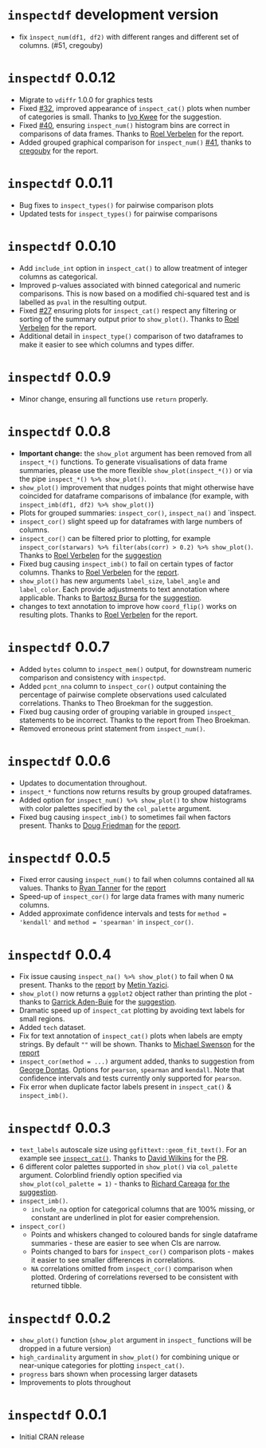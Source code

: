 
# `inspectdf` development version

- fix `ìnspect_num(df1, df2)` with different ranges and different set of
  columns. (#51, cregouby)

# `inspectdf` 0.0.12

- Migrate to `vdiffr` 1.0.0 for graphics tests
- Fixed
  [\#32](https://github.com/alastairrushworth/inspectdf/issues/32),
  improved appearance of `inspect_cat()` plots when number of categories
  is small. Thanks to [Ivo Kwee](https://github.com/ivokwee) for the
  suggestion.
- Fixed
  [\#40](https://github.com/alastairrushworth/inspectdf/issues/40),
  ensuring `inspect_num()` histogram bins are correct in comparisons of
  data frames. Thanks to [Roel
  Verbelen](https://github.com/RoelVerbelen) for the report.
- Added grouped graphical comparison for `inspect_num()`
  [\#41](https://github.com/alastairrushworth/inspectdf/issues/41),
  thanks to [cregouby](https://github.com/cregouby) for the report.

# `inspectdf` 0.0.11

- Bug fixes to `inspect_types()` for pairwise comparison plots
- Updated tests for `inspect_types()` for pairwise comparisons

# `inspectdf` 0.0.10

- Add `include_int` option in `inspect_cat()` to allow treatment of
  integer columns as categorical.
- Improved p-values associated with binned categorical and numeric
  comparisons. This is now based on a modified chi-squared test and is
  labelled as `pval` in the resulting output.
- Fixed [\#27](https://github.com/alastairrushworth/inspectdf/issues/27)
  ensuring plots for `inspect_cat()` respect any filtering or sorting of
  the summary output prior to `show_plot()`. Thanks to [Roel
  Verbelen](https://github.com/RoelVerbelen) for the report.
- Additional detail in `inspect_type()` comparison of two dataframes to
  make it easier to see which columns and types differ.

# `inspectdf` 0.0.9

- Minor change, ensuring all functions use `return` properly.

# `inspectdf` 0.0.8

- **Important change:** the `show_plot` argument has been removed from
  all `inspect_*()` functions. To generate visualisations of data frame
  summaries, please use the more flexible `show_plot(inspect_*())` or
  via the pipe `inspect_*() %>% show_plot()`.
- `show_plot()` improvement that nudges points that might otherwise have
  coincided for dataframe comparisons of imbalance (for example, with
  `inspect_imb(df1, df2) %>% show_plot()`)  
- Plots for grouped summaries: `inspect_cor()`, `inspect_na()` and
  \`inspect.
- `inspect_cor()` slight speed up for dataframes with large numbers of
  columns.
- `inspect_cor()` can be filtered prior to plotting, for example
  `inspect_cor(starwars) %>% filter(abs(corr) > 0.2) %>% show_plot()`.
  Thanks to [Roel Verbelen](https://github.com/RoelVerbelen) for the
  [suggestion](https://github.com/alastairrushworth/inspectdf/issues/24)
- Fixed bug causing `inspect_imb()` to fail on certain types of factor
  columns. Thanks to [Roel Verbelen](https://github.com/RoelVerbelen)
  for the
  [report](https://github.com/alastairrushworth/inspectdf/issues/26).
- `show_plot()` has new arguments `label_size`, `label_angle` and
  `label_color`. Each provide adjustments to text annotation where
  applicable. Thanks to [Bartosz Bursa](https://github.com/bartekbursa)
  for the
  [suggestion](https://github.com/alastairrushworth/inspectdf/issues/20).
- changes to text annotation to improve how `coord_flip()` works on
  resulting plots. Thanks to [Roel
  Verbelen](https://github.com/RoelVerbelen) for the report.

# `inspectdf` 0.0.7

- Added `bytes` column to `inspect_mem()` output, for downstream numeric
  comparison and consistency with `inspectpd`.
- Added `pcnt_nna` column to `inspect_cor()` output containing the
  percentage of pairwise complete observations used calculated
  correlations. Thanks to Theo Broekman for the suggestion.
- Fixed bug causing order of grouping variable in grouped `inspect_`
  statements to be incorrect. Thanks to the report from Theo Broekman.
- Removed erroneous print statement from `inspect_num()`.

# `inspectdf` 0.0.6

- Updates to documentation throughout.
- `inspect_*` functions now returns results by group grouped dataframes.
- Added option for `inspect_num() %>% show_plot()` to show histograms
  with color palettes specified by the `col_palette` argument.
- Fixed bug causing `inspect_imb()` to sometimes fail when factors
  present. Thanks to [Doug Friedman](https://github.com/doug-friedman)
  for the
  [report](https://github.com/alastairrushworth/inspectdf/issues/19).

# `inspectdf` 0.0.5

- Fixed error causing `inspect_num()` to fail when columns contained all
  `NA` values. Thanks to [Ryan Tanner](https://github.com/ryanatanner)
  for the
  [report](https://github.com/alastairrushworth/inspectdf/issues/18)
- Speed-up of `inspect_cor()` for large data frames with many numeric
  columns.
- Added approximate confidence intervals and tests for
  `method = 'kendall'` and `method = 'spearman'` in `inspect_cor()`.

# `inspectdf` 0.0.4

- Fix issue causing `inspect_na() %>% show_plot()` to fail when 0 `NA`
  present. Thanks to the
  [report](https://github.com/alastairrushworth/inspectdf/issues/13) by
  [Metin Yazici](https://github.com/strboul).
- `show_plot()` now returns a `ggplot2` object rather than printing the
  plot - thanks to [Garrick Aden-Buie](https://github.com/gadenbuie) for
  the
  [suggestion](https://github.com/alastairrushworth/inspectdf/issues/14).
- Dramatic speed up of `inspect_cat` plotting by avoiding text labels
  for small regions.
- Added `tech` dataset.
- Fix for text annotation of `inspect_cat()` plots when labels are empty
  strings. By default `""` will be shown. Thanks to [Michael
  Swenson](https://github.com/mwswenson) for the
  [report](https://github.com/alastairrushworth/inspectdf/issues/12)
- `inspect_cor(method = ...)` argument added, thanks to suggestion from
  [George Dontas](https://github.com/gd047). Options for `pearson`,
  `spearman` and `kendall`. Note that confidence intervals and tests
  currently only supported for `pearson`.
- Fix error when duplicate factor labels present in `inspect_cat()` &
  `inspect_imb()`.

# `inspectdf` 0.0.3

- `text_labels` autoscale size using `ggfittext::geom_fit_text()`. For
  an example see
  [`inspect_cat()`](https://github.com/alastairrushworth/inspectdf#categorical-levels).
  Thanks to [David Wilkins](https://github.com/wilkox) for the
  [PR](https://github.com/alastairrushworth/inspectdf/pull/9).
- 6 different color palettes supported in `show_plot()` via
  `col_palette` argument. Colorblind friendly option specified via
  `show_plot(col_palette = 1)` - thanks to [Richard
  Careaga](https://github.com/technocrat) [for the
  suggestion](https://github.com/alastairrushworth/inspectdf/pull/3).
- `inspect_imb()`.
  - `include_na` option for categorical columns that are 100% missing,
    or constant are underlined in plot for easier comprehension.
- `inspect_cor()`
  - Points and whiskers changed to coloured bands for single dataframe
    summaries - these are easier to see when CIs are narrow.  
  - Points changed to bars for `inspect_cor()` comparison plots - makes
    it easier to see smaller differences in correlations.  
  - `NA` correlations omitted from `inspect_cor()` comparison when
    plotted. Ordering of correlations reversed to be consistent with
    returned tibble.

# `inspectdf` 0.0.2

- `show_plot()` function (`show_plot` argument in `inspect_` functions
  will be dropped in a future version)
- `high_cardinality` argument in `show_plot()` for combining unique or
  near-unique categories for plotting `inspect_cat()`.
- `progress` bars shown when processing larger datasets
- Improvements to plots throughout

# `inspectdf` 0.0.1

- Initial CRAN release
